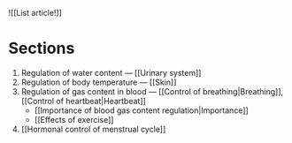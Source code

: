 ![[List article!]]

# Sections
1. Regulation of water content — [[Urinary system]]
2. Regulation of body temperature — [[Skin]]
3. Regulation of gas content in blood — [[Control of breathing|Breathing]], [[Control of heartbeat|Heartbeat]]
	- [[Importance of blood gas content regulation|Importance]]
	- [[Effects of exercise]]
4. [[Hormonal control of menstrual cycle]]
